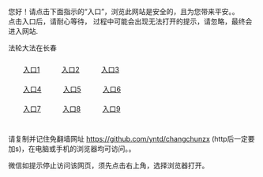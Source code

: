 您好！请点击下面指示的“入口”，浏览此网站是安全的，且为您带来平安。。 <br/>
点击入口后，请耐心等待， 过程中可能会出现无法打开的提示，请忽略，最终会进入网站. </br>

法轮大法在长春<br/>
<div style="padding:10px"><a style="margin:20px" target="_blank" href="https://dypa9wcp5yonr.cloudfront.net/2Qpsp?vhfvg" id="ccLink1" rel="nofollow">入口1</a> <a target="_blank" style="margin:20px" href="https://d2gnursfbkzwfi.cloudfront.net/2Qpsp?ffobpwy" id="ccLink2" rel="nofollow">入口2</a> <a style="margin:20px" target="_blank" href="https://d3hv68jjprtm20.cloudfront.net/2Qpsp?kwvtnzg" id="ccLink3" rel="nofollow">入口3</a></div>

<div style="padding:10px" ><a style="margin:20px" target="_blank" href="https://dypa9wcp5yonr.cloudfront.net/2Qpsp?vhfvg" id="ccLink4" rel="nofollow">入口4</a> <a style="margin:20px" href="https://d2gnursfbkzwfi.cloudfront.net/2Qpsp?ffobpwy" target="_blank" id="ccLink5" rel="nofollow">入口5</a> <a style="margin:20px" href="https://d3hv68jjprtm20.cloudfront.net/2Qpsp?kwvtnzg" target="_blank" id="ccLink6" rel="nofollow">入口6</a></div>

<div style="padding:10px"><a style="margin:20px" target="_blank" href="https://dypa9wcp5yonr.cloudfront.net/2Qpsp?vhfvg" id="ccLink7" rel="nofollow">入口7</a> <a style="margin:20px" href="https://d2gnursfbkzwfi.cloudfront.net/2Qpsp?ffobpwy" target="_blank" id="ccLink8" rel="nofollow">入口8</a> <a style="margin:20px" target="_blank" href="https://d3hv68jjprtm20.cloudfront.net/2Qpsp?kwvtnzg" id="ccLink9" rel="nofollow">入口9</a></div>

<br/>



请复制并记住免翻墙网址 https://github.com/yntd/changchunzx (http后一定要加s)，在电脑或手机的浏览器均可访问。。<br/>

微信如提示停止访问该网页，须先点击右上角，选择浏览器打开。
